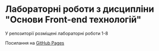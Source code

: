 # Лабораторні роботи з дисципліни "Основи Front-end технологій"

У репозиторії розміщені лабораторні роботи 1-8 

Посилання на [GitHub Pages](https://bndrchuk-artem.github.io/frontend-labs/)